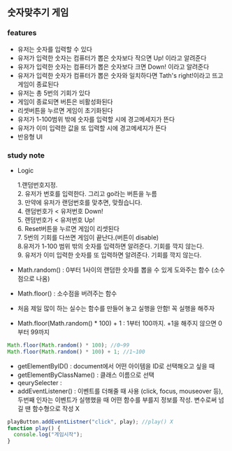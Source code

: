 ## 숫자맞추기 게임

### features

- 유저는 숫자를 입력할 수 있다
- 유저가 입력한 숫자는 컴퓨터가 뽑은 숫자보다 작으면 Up! 이라고 알려준다
- 유저가 입력한 숫자는 컴퓨터가 뽑은 숫자보다 크면 Down! 이라고 알려준다
- 유저가 입력한 숫자가 컴퓨터가 뽑은 숫자와 일치하다면 Tath's right!이라고 뜨고 게임이 종료된다
- 유저는 총 5번의 기회가 있다
- 게임이 종료되면 버튼은 비활성화된다
- 리셋버튼을 누르면 게임이 초기화된다
- 유저가 1-100범위 밖에 숫자를 입력할 시에 경고메세지가 뜬다
- 유저가 이미 입력한 값을 또 입력할 시에 경고메세지가 뜬다
- 반응형 UI

### study note

- Logic

  1.랜덤번호지정. <br /> 2. 유저가 번호를 입력한다. 그리고 go라는 버튼을 누름 <br /> 3. 만약에 유저가 랜덤번호를 맞추면, 맞췄습니다. <br /> 4. 랜덤번호가 < 유저번호 Down! <br /> 5. 랜덤번호가 < 유저번호 Up! <br /> 6. Reset버튼을 누르면 게임이 리셋된다 <br />7. 5번의 기회를 다쓰면 게임이 끝난다.(버튼이 disable) <br /> 8.유저가 1-100 범위 밖의 숫자를 입력하면 알려준다. 기회를 깍지 않는다. <br /> 9. 유저가 이미 입력한 숫자를 또 입력하면 알려준다. 기회를 깍지 않는다.

- Math.random() : 0부터 1사이의 랜덤한 숫자를 뽑을 수 있게 도와주는 함수 (소수점으로 나옴)
- Math.floor() : 소수점을 버려주는 함수
- 처음 제일 많이 하는 실수는 함수를 만들어 놓고 실행을 안함! 꼭 실행을 해주자
- Math.floor(Math.random() \* 100) + 1 : 1부터 100까지. +1을 해주지 않으면 0부터 99까지

```js
Math.floor(Math.random() * 100); //0~99
Math.floor(Math.random() * 100) + 1; //1~100
```

- getElementByID() : document에서 어떤 아이템을 ID로 선택해오고 싶을 때
- getElementByClassName() : 클래스 이름으로 선택
- qeurySelecter :
- addEventListener() : 이벤트를 더해줄 때 사용 (click, focus, mouseover 등), 두번째 인자는 이벤트가 실행했을 때 어떤 함수를 부를지 정보를 작성. 변수로써 넘길 땐 함수형으로 작성 X

```js
playButton.addEventListner("click", play); //play() X
function play() {
  console.log("게임시작");
}
```
